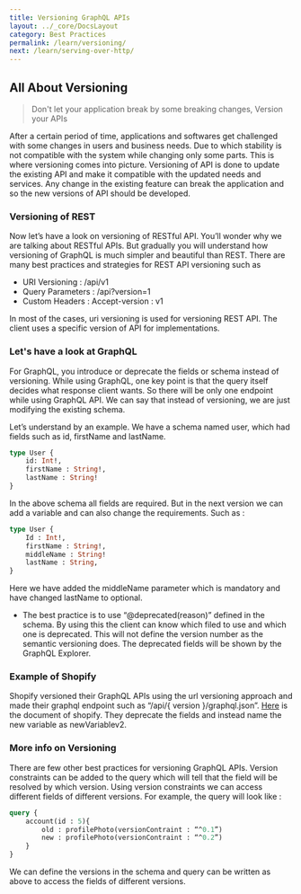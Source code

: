 ```yaml
---
title: Versioning GraphQL APIs
layout: ../_core/DocsLayout
category: Best Practices
permalink: /learn/versioning/
next: /learn/serving-over-http/
---
```


## All About Versioning
> Don't let your application break by some breaking changes, Version your APIs

After a certain period of time, applications and softwares get challenged with some changes in users and business needs. Due to which stability is not compatible with the system while changing only some parts. This is where versioning comes into picture. Versioning of API is done to update the existing API and make it compatible with the updated needs and services. Any change in the existing feature can break the application and so the new versions of API should be developed. 

### Versioning of REST
Now let’s have a look on versioning of RESTful API. You’ll wonder why we are talking about RESTful APIs. But gradually you will understand how versioning of  GraphQL is much simpler and beautiful than REST. There are many best practices and strategies for REST API versioning such as

* URI Versioning : /api/v1
* Query Parameters :  /api?version=1
* Custom Headers : Accept-version : v1

In most of the cases, uri versioning is used for versioning REST API. The client uses a specific version of API for implementations. 


### Let's have a look at GraphQL
For GraphQL, you introduce or deprecate the fields or schema instead of versioning. While using GraphQL, one key point is that the query itself decides what response client wants. So there will be only one endpoint while using GraphQL API. We can say that instead of versioning, we are just modifying the existing schema. 

Let’s understand by an example. 
We have a schema named user, which had fields such as id, firstName and lastName. 
```graphql
type User {
	id: Int!,
	firstName : String!,
	lastName : String!
}
```

In the above schema all fields are required. But in the next version we can add a variable and can also change the requirements. Such as :
```graphql
type User {
	Id : Int!,
	firstName : String!,
	middleName : String!
	lastName : String,
}
```

Here we have added the middleName parameter which is mandatory and have changed lastName to optional.


* The best practice is to use “@deprecated(reason)” defined in the schema. By using this the client can know which filed to use and which one is deprecated. This will not define the version number as the semantic versioning does. The deprecated fields will be shown by the GraphQL Explorer.

### Example of Shopify
Shopify versioned their GraphQL APIs using the url versioning approach and made their graphql endpoint such as “/api/{ version }/graphql.json”. [Here](https://shopify.dev/concepts/about-apis/versioning#the-api-version-release-schedule) is the document of shopify. They deprecate the fields and instead name the new variable as newVariablev2.


### More info on Versioning
There are few other best practices for versioning GraphQL APIs.
Version constraints can be added to the query which will tell that the field will be resolved by which version. Using version constraints we can access different fields of different versions. For example, the query will look like : 
```graphql
query {
	account(id : 5){
		old : profilePhoto(versionContraint : “^0.1”)
		new : profilePhoto(versionContraint : “^0.2”)
	}
}
```

We can define the versions in the schema and query can be written as above to access the fields of different versions.

